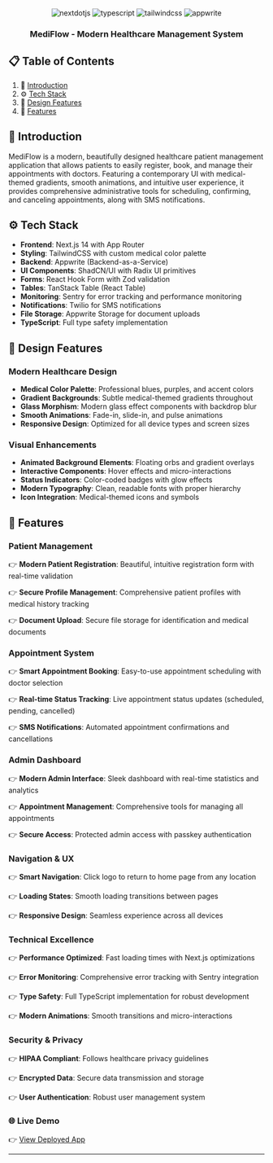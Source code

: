 <div align="center">
  <br />
<!--     <a href="https://youtu.be/lEflo_sc82g?feature=shared" target="_blank">
      <img src="https://github.com/adrianhajdin/healthcare/assets/151519281/a7dd73b6-93de-484d-84e0-e7f4e299167b" alt="Project Banner">
    </a> -->
  <br />

  <div>
    <img src="https://img.shields.io/badge/-Next_JS-black?style=for-the-badge&logoColor=white&logo=nextdotjs&color=000000" alt="nextdotjs" />
    <img src="https://img.shields.io/badge/-TypeScript-black?style=for-the-badge&logoColor=white&logo=typescript&color=3178C6" alt="typescript" />
    <img src="https://img.shields.io/badge/-Tailwind_CSS-black?style=for-the-badge&logoColor=white&logo=tailwindcss&color=06B6D4" alt="tailwindcss" />
    <img src="https://img.shields.io/badge/-Appwrite-black?style=for-the-badge&logoColor=white&logo=appwrite&color=FD366E" alt="appwrite" />
  </div>

  <h3 align="center">MediFlow - Modern Healthcare Management System</h3>

</div>

## 📋 <a name="table">Table of Contents</a>

1. 🤖 [Introduction](#introduction)
2. ⚙️ [Tech Stack](#tech-stack)
3. 🎨 [Design Features](#design-features)
4. 🔋 [Features](#features)

## <a name="introduction">🤖 Introduction</a>

MediFlow is a modern, beautifully designed healthcare patient management application that allows patients to easily register, book, and manage their appointments with doctors. Featuring a contemporary UI with medical-themed gradients, smooth animations, and intuitive user experience, it provides comprehensive administrative tools for scheduling, confirming, and canceling appointments, along with SMS notifications.

## <a name="tech-stack">⚙️ Tech Stack</a>

- **Frontend**: Next.js 14 with App Router
- **Styling**: TailwindCSS with custom medical color palette
- **Backend**: Appwrite (Backend-as-a-Service)
- **UI Components**: ShadCN/UI with Radix UI primitives
- **Forms**: React Hook Form with Zod validation
- **Tables**: TanStack Table (React Table)
- **Monitoring**: Sentry for error tracking and performance monitoring
- **Notifications**: Twilio for SMS notifications
- **File Storage**: Appwrite Storage for document uploads
- **TypeScript**: Full type safety implementation

## <a name="design-features">🎨 Design Features</a>

### **Modern Healthcare Design**
- **Medical Color Palette**: Professional blues, purples, and accent colors
- **Gradient Backgrounds**: Subtle medical-themed gradients throughout
- **Glass Morphism**: Modern glass effect components with backdrop blur
- **Smooth Animations**: Fade-in, slide-in, and pulse animations
- **Responsive Design**: Optimized for all device types and screen sizes

### **Visual Enhancements**
- **Animated Background Elements**: Floating orbs and gradient overlays
- **Interactive Components**: Hover effects and micro-interactions
- **Status Indicators**: Color-coded badges with glow effects
- **Modern Typography**: Clean, readable fonts with proper hierarchy
- **Icon Integration**: Medical-themed icons and symbols

## <a name="features">🔋 Features</a>

### **Patient Management**
👉 **Modern Patient Registration**: Beautiful, intuitive registration form with real-time validation

👉 **Secure Profile Management**: Comprehensive patient profiles with medical history tracking

👉 **Document Upload**: Secure file storage for identification and medical documents

### **Appointment System**
👉 **Smart Appointment Booking**: Easy-to-use appointment scheduling with doctor selection

👉 **Real-time Status Tracking**: Live appointment status updates (scheduled, pending, cancelled)

👉 **SMS Notifications**: Automated appointment confirmations and cancellations

### **Admin Dashboard**
👉 **Modern Admin Interface**: Sleek dashboard with real-time statistics and analytics

👉 **Appointment Management**: Comprehensive tools for managing all appointments

👉 **Secure Access**: Protected admin access with passkey authentication

### **Navigation & UX**
👉 **Smart Navigation**: Click logo to return to home page from any location

👉 **Loading States**: Smooth loading transitions between pages

👉 **Responsive Design**: Seamless experience across all devices

### **Technical Excellence**
👉 **Performance Optimized**: Fast loading times with Next.js optimizations

👉 **Error Monitoring**: Comprehensive error tracking with Sentry integration

👉 **Type Safety**: Full TypeScript implementation for robust development

👉 **Modern Animations**: Smooth transitions and micro-interactions

### **Security & Privacy**
👉 **HIPAA Compliant**: Follows healthcare privacy guidelines

👉 **Encrypted Data**: Secure data transmission and storage

👉 **User Authentication**: Robust user management system

### 🌐 Live Demo
👉 [View Deployed App](https://healthcare-rho-nine.vercel.app/)

---


